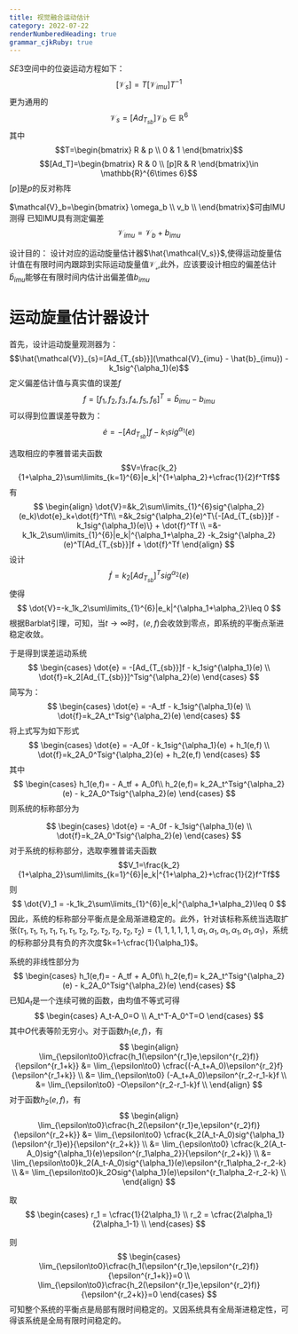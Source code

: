 ```yaml
---
title: 视觉融合运动估计
category: 2022-07-22
renderNumberedHeading: true
grammar_cjkRuby: true
---
```



$SE3$空间中的位姿运动方程如下：
$$[\mathcal{V}_s]=T[\mathcal{V}_{imu}]T^{-1}$$
更为通用的
$$\mathcal{V}_s=[Ad_{T_{sb}}]\mathcal{V}_b\in \mathbb{R}^6$$
其中
$$T=\begin{bmatrix}
R & p \\
0 & 1
\end{bmatrix}$$
$$[Ad_T]=\begin{bmatrix}
R & 0 \\
[p]R & R 
\end{bmatrix}\in  \mathbb{R}^{6\times 6}$$
$[p]$是$p$的反对称阵

$\mathcal{V}_b=\begin{bmatrix}
\omega_b \\
v_b \\
\end{bmatrix}$可由IMU测得
已知IMU具有测定偏差
$$\mathcal{V}_{imu}=\mathcal{V}_b + b_{imu}$$

设计目的：
设计对应的运动旋量估计器$\hat{\mathcal{V_s}}$,使得运动旋量估计值在有限时间内跟踪到实际运动旋量值$\mathcal{V_s}$,此外，应该要设计相应的偏差估计$\hat{b}_{imu}$能够在有限时间内估计出偏差值$b_{imu}$




# 运动旋量估计器设计

首先，设计运动旋量观测器为：
$$\hat{\mathcal{V}}_{s}=[Ad_{T_{sb}}](\mathcal{V}_{imu} - \hat{b}_{imu}) - k_1sig^{\alpha_1}(e)$$
定义偏差估计值与真实值的误差$f$
$$f=[f_1,f_2,f_3,f_4,f_5,f_6]^T=\hat{b}_{imu}-b_{imu}$$
可以得到位置误差导数为：
$$
\dot{e} = -[Ad_{T_{sb}}]f - k_1sig^{\alpha_1}(e)
$$

选取相应的李雅普诺夫函数
$$V=\frac{k_2}{1+\alpha_2}\sum\limits_{k=1}^{6}|e_k|^{1+\alpha_2}+\cfrac{1}{2}f^Tf$$
有
$$
\begin{align}
\dot{V}=&k_2\sum\limits_{1}^{6}sig^{\alpha_2}(e_k)\dot{e}_k+\dot{f}^Tf\\
=&k_2sig^{\alpha_2}(e)^T\{-[Ad_{T_{sb}}]f - k_1sig^{\alpha_1}(e)\} + \dot{f}^Tf \\
=&-k_1k_2\sum\limits_{1}^{6}|e_k|^{\alpha_1+\alpha_2} -k_2sig^{\alpha_2}(e)^T[Ad_{T_{sb}}]f + \dot{f}^Tf
\end{align}
$$
设计
$$\dot{f}=k_2[Ad_{T_{sb}}]^Tsig^{\alpha_2}(e)$$
使得
$$
\dot{V}=-k_1k_2\sum\limits_{1}^{6}|e_k|^{\alpha_1+\alpha_2}\leq 0
$$
根据Barblat引理，可知，当$t\to\infty$时，$(e,f)$会收敛到零点，即系统的平衡点渐进稳定收敛。

于是得到误差运动系统
$$
\begin{cases}
\dot{e} = -[Ad_{T_{sb}}]f - k_1sig^{\alpha_1}(e) \\
\dot{f}=k_2[Ad_{T_{sb}}]^Tsig^{\alpha_2}(e)
\end{cases}
$$
简写为：
$$
\begin{cases}
\dot{e} = -A_tf - k_1sig^{\alpha_1}(e) \\
\dot{f}=k_2A_t^Tsig^{\alpha_2}(e)
\end{cases}
$$
将上式写为如下形式
$$
\begin{cases}
\dot{e} = -A_0f - k_1sig^{\alpha_1}(e) + h_1(e,f) \\
\dot{f}=k_2A_0^Tsig^{\alpha_2}(e) + h_2(e,f)
\end{cases}
$$
其中
$$
\begin{cases}
h_1(e,f)= - A_tf + A_0f\\
h_2(e,f)= k_2A_t^Tsig^{\alpha_2}(e) - k_2A_0^Tsig^{\alpha_2}(e)
\end{cases}
$$
则系统的标称部分为

$$
\begin{cases}
\dot{e} = -A_0f - k_1sig^{\alpha_1}(e)  \\
\dot{f}=k_2A_0^Tsig^{\alpha_2}(e)
\end{cases}
$$
对于系统的标称部分，选取李雅普诺夫函数
$$V_1=\frac{k_2}{1+\alpha_2}\sum\limits_{k=1}^{6}|e_k|^{1+\alpha_2}+\cfrac{1}{2}f^Tf$$
则
$$
\dot{V}_1  = -k_1k_2\sum\limits_{1}^{6}|e_k|^{\alpha_1+\alpha_2}\leq 0
$$
因此，系统的标称部分平衡点是全局渐进稳定的。此外，针对该标称系统当选取扩张$(\tau_1,\tau_1,\tau_1,\tau_1,\tau_1,\tau_1,\tau_2,\tau_2,\tau_2,\tau_2,\tau_2,\tau_2)=(1,1,1,1,1,1,\alpha_1,\alpha_1,\alpha_1,\alpha_1,\alpha_1,\alpha_1)$，系统的标称部分具有负的齐次度$k=1-\cfrac{1}{\alpha_1}$。

系统的非线性部分为
$$
\begin{cases}
h_1(e,f)= - A_tf + A_0f\\
h_2(e,f)= k_2A_t^Tsig^{\alpha_2}(e) - k_2A_0^Tsig^{\alpha_2}(e)
\end{cases}
$$
已知$A_t$是一个连续可微的函数，由均值不等式可得
$$
\begin{cases}
A_t-A_0=O \\
A_t^T-A_0^T=O
\end{cases}
$$
其中$O$代表等阶无穷小。对于函数$h_1(e,f)$，有
$$
\begin{align}
\lim_{\epsilon\to0}\cfrac{h_1(\epsilon^{r_1}e,\epsilon^{r_2}f)}{\epsilon^{r_1+k}} &= \lim_{\epsilon\to0} \cfrac{(-A_t+A_0)\epsilon^{r_2}f}{\epsilon^{r_1+k}} \\
&= \lim_{\epsilon\to0} (-A_t+A_0)\epsilon^{r_2-r_1-k}f \\
&= \lim_{\epsilon\to0} -O\epsilon^{r_2-r_1-k}f \\
\end{align}
$$
对于函数$h_2(e,f)$，有
$$
\begin{align}
\lim_{\epsilon\to0}\cfrac{h_2(\epsilon^{r_1}e,\epsilon^{r_2}f)}{\epsilon^{r_2+k}} &= \lim_{\epsilon\to0} \cfrac{k_2(A_t-A_0)sig^{\alpha_1}(\epsilon^{r_1}e)}{\epsilon^{r_2+k}} \\
&= \lim_{\epsilon\to0} \cfrac{k_2(A_t-A_0)sig^{\alpha_1}(e)\epsilon^{r_1\alpha_2}}{\epsilon^{r_2+k}} \\
&= \lim_{\epsilon\to0}k_2(A_t-A_0)sig^{\alpha_1}(e)\epsilon^{r_1\alpha_2-r_2-k} \\
&= \lim_{\epsilon\to0}k_2Osig^{\alpha_1}(e)\epsilon^{r_1\alpha_2-r_2-k} \\
\end{align}
$$

取
$$
\begin{cases}
r_1 = \cfrac{1}{2\alpha_1} \\
r_2 = \cfrac{2\alpha_1}{2\alpha_1-1} \\
\end{cases}
$$

则
$$
\begin{cases}
\lim_{\epsilon\to0}\cfrac{h_1(\epsilon^{r_1}e,\epsilon^{r_2}f)}{\epsilon^{r_1+k}}=0 \\
\lim_{\epsilon\to0}\cfrac{h_2(\epsilon^{r_1}e,\epsilon^{r_2}f)}{\epsilon^{r_2+k}}=0
\end{cases}
$$
可知整个系统的平衡点是局部有限时间稳定的。又因系统具有全局渐进稳定性，可得该系统是全局有限时间稳定的。